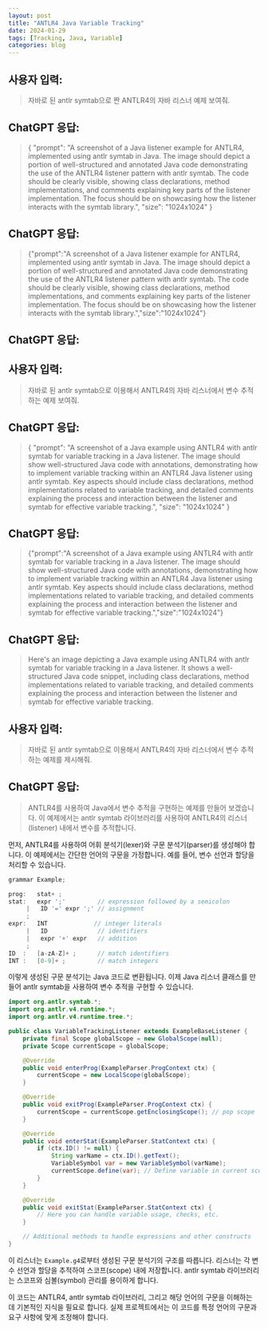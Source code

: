 ```yaml
---
layout: post
title: "ANTLR4 Java Variable Tracking"
date: 2024-01-29
tags: [Tracking, Java, Variable]
categories: blog
---
```


## 사용자 입력:
> 자바로 된 antlr symtab으로 짠 ANTLR4의  자바 리스너  예제 보여줘.

## ChatGPT 응답:
> {
  "prompt": "A screenshot of a Java listener example for ANTLR4, implemented using antlr symtab in Java. The image should depict a portion of well-structured and annotated Java code demonstrating the use of the ANTLR4 listener pattern with antlr symtab. The code should be clearly visible, showing class declarations, method implementations, and comments explaining key parts of the listener implementation. The focus should be on showcasing how the listener interacts with the symtab library.",
  "size": "1024x1024"
}

## ChatGPT 응답:
> {"prompt":"A screenshot of a Java listener example for ANTLR4, implemented using antlr symtab in Java. The image should depict a portion of well-structured and annotated Java code demonstrating the use of the ANTLR4 listener pattern with antlr symtab. The code should be clearly visible, showing class declarations, method implementations, and comments explaining key parts of the listener implementation. The focus should be on showcasing how the listener interacts with the symtab library.","size":"1024x1024"}

## ChatGPT 응답:
> 

## 사용자 입력:
> 자바로 된 antlr symtab으로 이용해서 ANTLR4의  자바 리스너에서 변수 추적하는 예제 보여줘.

## ChatGPT 응답:
> {
  "prompt": "A screenshot of a Java example using ANTLR4 with antlr symtab for variable tracking in a Java listener. The image should show well-structured Java code with annotations, demonstrating how to implement variable tracking within an ANTLR4 Java listener using antlr symtab. Key aspects should include class declarations, method implementations related to variable tracking, and detailed comments explaining the process and interaction between the listener and symtab for effective variable tracking.",
  "size": "1024x1024"
}

## ChatGPT 응답:
> {"prompt":"A screenshot of a Java example using ANTLR4 with antlr symtab for variable tracking in a Java listener. The image should show well-structured Java code with annotations, demonstrating how to implement variable tracking within an ANTLR4 Java listener using antlr symtab. Key aspects should include class declarations, method implementations related to variable tracking, and detailed comments explaining the process and interaction between the listener and symtab for effective variable tracking.","size":"1024x1024"}

## ChatGPT 응답:
> Here's an image depicting a Java example using ANTLR4 with antlr symtab for variable tracking in a Java listener. It shows a well-structured Java code snippet, including class declarations, method implementations related to variable tracking, and detailed comments explaining the process and interaction between the listener and symtab for effective variable tracking.

## 사용자 입력:
> 자바로 된 antlr symtab으로 이용해서 ANTLR4의  자바 리스너에서 변수 추적하는 예제를 제시해줘.

## ChatGPT 응답:
> ANTLR4를 사용하여 Java에서 변수 추적을 구현하는 예제를 만들어 보겠습니다. 이 예제에서는 antlr symtab 라이브러리를 사용하여 ANTLR4의 리스너(listener) 내에서 변수를 추적합니다.

먼저, ANTLR4를 사용하여 어휘 분석기(lexer)와 구문 분석기(parser)를 생성해야 합니다. 이 예제에서는 간단한 언어의 구문을 가정합니다. 예를 들어, 변수 선언과 할당을 처리할 수 있습니다.

```java
grammar Example;

prog:   stat+ ;
stat:   expr ';'         // expression followed by a semicolon
     |   ID '=' expr ';' // assignment
     ;
expr:   INT             // integer literals
     |   ID              // identifiers
     |   expr '+' expr   // addition
     ;
ID  :   [a-zA-Z]+ ;      // match identifiers
INT :   [0-9]+ ;         // match integers
```

이렇게 생성된 구문 분석기는 Java 코드로 변환됩니다. 이제 Java 리스너 클래스를 만들어 antlr symtab을 사용하여 변수 추적을 구현할 수 있습니다.

```java
import org.antlr.symtab.*;
import org.antlr.v4.runtime.*;
import org.antlr.v4.runtime.tree.*;

public class VariableTrackingListener extends ExampleBaseListener {
    private final Scope globalScope = new GlobalScope(null);
    private Scope currentScope = globalScope;

    @Override
    public void enterProg(ExampleParser.ProgContext ctx) {
        currentScope = new LocalScope(globalScope);
    }

    @Override
    public void exitProg(ExampleParser.ProgContext ctx) {
        currentScope = currentScope.getEnclosingScope(); // pop scope
    }

    @Override
    public void enterStat(ExampleParser.StatContext ctx) {
        if (ctx.ID() != null) {
            String varName = ctx.ID().getText();
            VariableSymbol var = new VariableSymbol(varName);
            currentScope.define(var); // Define variable in current scope
        }
    }

    @Override
    public void exitStat(ExampleParser.StatContext ctx) {
        // Here you can handle variable usage, checks, etc.
    }

    // Additional methods to handle expressions and other constructs
}
```

이 리스너는 `Example.g4`로부터 생성된 구문 분석기의 구조를 따릅니다. 리스너는 각 변수 선언과 할당을 추적하여 스코프(scope) 내에 저장합니다. antlr symtab 라이브러리는 스코프와 심볼(symbol) 관리를 용이하게 합니다.

이 코드는 ANTLR4, antlr symtab 라이브러리, 그리고 해당 언어의 구문을 이해하는 데 기본적인 지식을 필요로 합니다. 실제 프로젝트에서는 이 코드를 특정 언어의 구문과 요구 사항에 맞게 조정해야 합니다.

